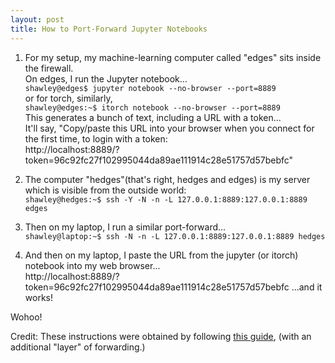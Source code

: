 ```yaml
---
layout: post
title: How to Port-Forward Jupyter Notebooks
---
```




1. For my setup, my machine-learning computer called "edges" sits inside the firewall.  
On edges, I run the Jupyter notebook...  
`shawley@edges$ jupyter notebook --no-browser --port=8889`  
or for torch, similarly,  
`shawley@edges:~$ itorch notebook --no-browser --port=8889`  
This generates a bunch of text, including a URL with a token...  
 It'll say, "Copy/paste this URL into your browser when you connect for the first time, to login with a token:  
        http://localhost:8889/?token=96c92fc27f102995044da89ae111914c28e51757d57bebfc"  

2. The computer "hedges"(that's right, hedges and edges)  is my server which is visible from the outside world:  
`shawley@hedges:~$ ssh -Y -N -n -L 127.0.0.1:8889:127.0.0.1:8889 edges`


3. Then on my laptop, I run a similar port-forward...  
 `shawley@laptop:~$ ssh -N -n -L 127.0.0.1:8889:127.0.0.1:8889 hedges`  


4. And then on my laptop, I paste the URL from the jupyter (or itorch) notebook into my web browser...  
http://localhost:8889/?token=96c92fc27f102995044da89ae111914c28e51757d57bebfc
...and it works!

Wohoo!


Credit: These instructions were obtained by following [this guide](https://coderwall.com/p/ohk6cg/remote-access-to-ipython-notebooks-via-ssh), (with an additional "layer" of forwarding.)


